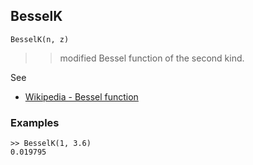 ## BesselK

```
BesselK(n, z) 
```

> > modified Bessel function of the second kind.

See
* [Wikipedia - Bessel function](https://en.wikipedia.org/wiki/Bessel_function)

### Examples

```
>> BesselK(1, 3.6)
0.019795
```